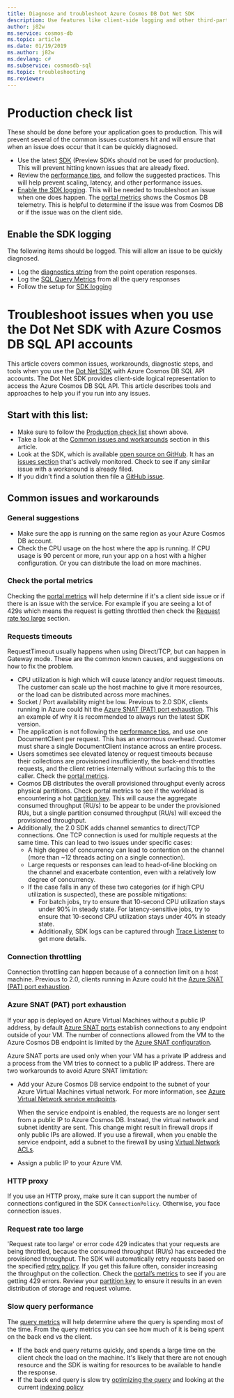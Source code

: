 ```yaml
---
title: Diagnose and troubleshoot Azure Cosmos DB Dot Net SDK
description: Use features like client-side logging and other third-party tools to identify, diagnose, and troubleshoot Azure Cosmos DB issues.
author: j82w
ms.service: cosmos-db
ms.topic: article
ms.date: 01/19/2019
ms.author: j82w
ms.devlang: c#
ms.subservice: cosmosdb-sql
ms.topic: troubleshooting
ms.reviewer: 
---
```


# Production check list<a name="production-check-list"></a>
These should be done before your application goes to production. This will prevent several of the common issues customers hit and will ensure that when an issue does occur that it can be quickly diagnosed.

* Use the latest [SDK](https://github.com/Azure/azure-cosmos-dotnet-v2/blob/master/changelog.md) (Preview SDKs should not be used for production). This will prevent hitting known issues that are already fixed.
* Review the [performance tips](performance-tips.md), and follow the suggested practices. This will help prevent scaling, latency, and other performance issues.
* [Enable the SDK logging](#logging). This will be needed to troubleshoot an issue when one does happen. The [portal metrics](https://docs.microsoft.com/azure/cosmos-db/monitor-accounts) shows the Cosmos DB telemetry. This is helpful to determine if the issue was from Cosmos DB or if the issue was on the client side.

## Enable the SDK logging<a name="logging"></a>
The following items should be logged. This will allow an issue to be quickly diagnosed.
* Log the [diagnostics string](https://docs.microsoft.com/en-us/dotnet/api/microsoft.azure.documents.client.resourceresponsebase.requestdiagnosticsstring?view=azure-dotnet) from the point operation responses.
* Log the [SQL Query Metrics](https://docs.microsoft.com/azure/cosmos-db/sql-api-query-metrics) from all the query responses 
* Follow the setup for [SDK logging](https://github.com/Azure/azure-cosmos-dotnet-v2/blob/master/docs/documentdb-sdk_capture_etl.md) 

# Troubleshoot issues when you use the Dot Net SDK with Azure Cosmos DB SQL API accounts
This article covers common issues, workarounds, diagnostic steps, and tools when you use the [Dot Net SDK](sql-api-sdk-dotnet.md) with Azure Cosmos DB SQL API accounts.
The Dot Net SDK provides client-side logical representation to access the Azure Cosmos DB SQL API. This article describes tools and approaches to help you if you run into any issues.

## Start with this list:
* Make sure to follow the [Production check list] shown above.
* Take a look at the [Common issues and workarounds](#common-issues-workarounds) section in this article.
* Look at the SDK, which is available [open source on GitHub](https://github.com/Azure/azure-cosmos-dotnet-v2). It has an [issues section](https://github.com/Azure/azure-cosmos-dotnet-v2/issues) that's actively monitored. Check to see if any similar issue with a workaround is already filed.
* If you didn't find a solution then file a [GitHub issue](https://github.com/Azure/azure-cosmos-dotnet-v2/issues).
 
## <a name="common-issues-workarounds"></a>Common issues and workarounds

### General suggestions
* Make sure the app is running on the same region as your Azure Cosmos DB account. 
* Check the CPU usage on the host where the app is running. If CPU usage is 90 percent or more, run your app on a host with a higher configuration. Or you can distribute the load on more machines.

### Check the portal metrics
Checking the [portal metrics](https://docs.microsoft.com/azure/cosmos-db/monitor-accounts) will help determine if it's a client side issue or if there is an issue with the service. For example if you are seeing a lot of 429s which means the request is getting throttled then check the [Request rate too large] section. 

### <a name="request-timeouts"></a>Requests timeouts
RequestTimeout usually happens when using Direct/TCP, but can happen in Gateway mode. These are the common known causes, and suggestions on how to fix the problem.

* CPU utilization is high which will cause latency and/or request timeouts. The customer can scale up the host machine to give it more resources, or the load can be distributed across more machines.
* Socket / Port availability might be low. Previous to 2.0 SDK, clients running in Azure could hit the [Azure SNAT (PAT) port exhaustion]. This an example of why it is recommended to always run the latest SDK version.
* The application is not following the [performance tips](performance-tips.md), and use one DocumentClient per request. This has an enormous overhead. Customer must share a single DocumentClient instance across an entire process.
* Users sometimes see elevated latency or request timeouts because their collections are provisioned insufficiently, the back-end throttles requests, and the client retries internally without surfacing this to the caller. Check the [portal metrics](https://docs.microsoft.com/azure/cosmos-db/monitor-accounts).
* Cosmos DB distributes the overall provisioned throughput evenly across physical partitions. Check portal metrics to see if the workload is encountering a hot [partition key](https://docs.microsoft.com/azure/cosmos-db/partition-data). This will cause the aggregate consumed throughput (RU/s) to be appear to be under the provisioned RUs, but a single partition consumed throughput (RU/s) will exceed the provisioned throughput. 
* Additionally, the 2.0 SDK adds channel semantics to direct/TCP connections. One TCP connection is used for multiple requests at the same time. This can lead to two issues under specific cases:
    * A high degree of concurrency can lead to contention on the channel (more than ~12 threads acting on a single connection).
    * Large requests or responses can lead to head-of-line blocking on the channel and exacerbate contention, even with a relatively low degree of concurrency.
    * If the case falls in any of these two categories (or if high CPU utilization is suspected), these are possible mitigations:
        * For batch jobs, try to ensure that 10-second CPU utilization stays under 90% in steady state. For latency-sensitive jobs, try to ensure that 10-second CPU utilization stays under 40% in steady state.
        * Additionally, SDK logs can be captured through [Trace Listener](https://github.com/Azure/azure-cosmosdb-dotnet/blob/master/docs/documentdb-sdk_capture_etl.md) to get more details.

### Connection throttling
Connection throttling can happen because of a connection limit on a host machine. Previous to 2.0, clients running in Azure could hit the [Azure SNAT (PAT) port exhaustion].

### <a name="snat"></a>Azure SNAT (PAT) port exhaustion

If your app is deployed on Azure Virtual Machines without a public IP address, by default [Azure SNAT ports](https://docs.microsoft.com/azure/load-balancer/load-balancer-outbound-connections#preallocatedports) establish connections to any endpoint outside of your VM. The number of connections allowed from the VM to the Azure Cosmos DB endpoint is limited by the [Azure SNAT configuration](https://docs.microsoft.com/azure/load-balancer/load-balancer-outbound-connections#preallocatedports).

 Azure SNAT ports are used only when your VM has a private IP address and a process from the VM tries to connect to a public IP address. There are two workarounds to avoid Azure SNAT limitation:

* Add your Azure Cosmos DB service endpoint to the subnet of your Azure Virtual Machines virtual network. For more information, see [Azure Virtual Network service endpoints](https://docs.microsoft.com/azure/virtual-network/virtual-network-service-endpoints-overview). 

    When the service endpoint is enabled, the requests are no longer sent from a public IP to Azure Cosmos DB. Instead, the virtual network and subnet identity are sent. This change might result in firewall drops if only public IPs are allowed. If you use a firewall, when you enable the service endpoint, add a subnet to the firewall by using [Virtual Network ACLs](https://docs.microsoft.com/azure/virtual-network/virtual-networks-acl).
* Assign a public IP to your Azure VM.

### HTTP proxy

If you use an HTTP proxy, make sure it can support the number of connections configured in the SDK `ConnectionPolicy`.
Otherwise, you face connection issues.

### Request rate too large<a name="request-rate-too-large"></a>
'Request rate too large' or error code 429 indicates that your requests are being throttled, because the consumed throughput (RU/s) has exceeded the provisioned throughput. The SDK will automatically retry requests based on the specified [retry policy](https://docs.microsoft.com/en-us/dotnet/api/microsoft.azure.documents.client.connectionpolicy.retryoptions?view=azure-dotnet). If you get this failure often, consider increasing the throughput on the collection. Check the [portal’s metrics](https://docs.microsoft.com/azure/cosmos-db/use-metrics) to see if you are getting 429 errors. Review your [partition key](https://docs.microsoft.com/en-us/azure/cosmos-db/partitioning-overview#choose-partitionkey) to ensure it results in an even distribution of storage and request volume. 

### Slow query performance
The [query metrics](https://docs.microsoft.com/azure/cosmos-db/sql-api-query-metrics) will help determine where the query is spending most of the time. From the query metrics you can see how much of it is being spent on the back end vs the client.
* If the back end query returns quickly, and spends a large time on the client check the load on the machine. It's likely that there are not enough resource and the SDK is waiting for resources to be available to handle the response.
* If the back end query is slow try [optimizing the query](https://docs.microsoft.com/azure/cosmos-db/optimize-cost-queries) and looking at the current [indexing policy](https://docs.microsoft.com/azure/cosmos-db/index-overview) 


 <!--Anchors-->
[Common issues and workarounds]: #common-issues-workarounds
[Enable client SDK logging]: #logging
[Request rate too large]: #request-rate-too-large
[Request Timeouts]: #request-timeouts
[Azure SNAT (PAT) port exhaustion]: #snat
[Production check list]: #production-check-list


